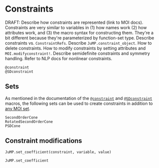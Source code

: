 Constraints
===========

DRAFT: Describe how constraints are represented (link to MOI docs). Constraints
are very similar to variables in (1) how names work (2) how attributes work, and
(3) the macro syntax for constructing them. They're a bit different because
they're parameterized by function-set type. Describe constraints vs.
`ConstraintRefs`. Describe `JuMP.constraint_object`. How to delete constraints.
How to modify constraints by setting attributes and `MOI.modifyconstraint!`.
Describe semidefinite constraints and symmetry handling. Refer to NLP docs for
nonlinear constraints.

```@docs
@constraint
@SDconstraint
```

## Sets

As mentioned in the documentation of the [`@constraint`](@ref) and
[`@SDconstraint`](@ref) macros, the following sets can be used to create
constraints in addition to [any MOI set](http://www.juliaopt.org/MathOptInterface.jl/v0.6.2/apireference.html#Sets-1).

```@docs
SecondOrderCone
RotatedSecondOrderCone
PSDCone
```

## Constraint modifications

`JuMP.set_coefficient(constraint, variable, value)`

```@docs
JuMP.set_coefficient
```
